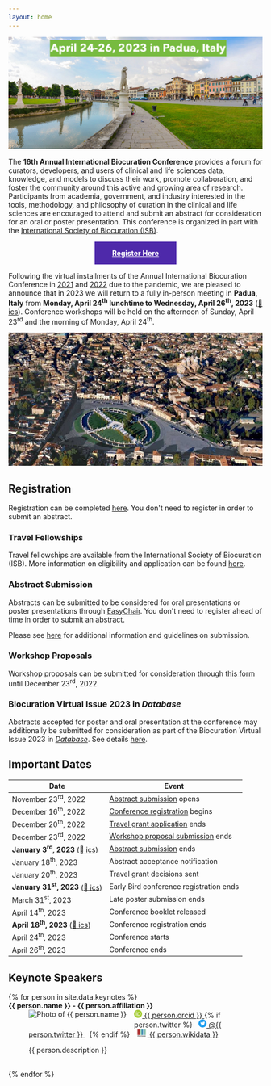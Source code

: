 ```yaml
---
layout: home
---
```


<a href="https://registrations.meetandwork.com/Login.asp?IDcommessa=MW23008">
<img src="img/padua-2.jpg" alt="panoramic photo of Padua" />
</a>

The **16th Annual International Biocuration Conference** provides a forum for curators, developers, and
users of clinical and life sciences data, knowledge, and models to discuss their
work, promote collaboration, and foster the community around this active and
growing area of research. Participants from academia, government, and industry
interested in the tools, methodology, and philosophy of curation in the clinical
and life sciences are encouraged to attend and submit an abstract for
consideration for an oral or poster presentation. This conference is organized in part with the
[International Society of Biocuration (ISB)](https://www.biocuration.org).

<p align="center">
<a href="https://registrations.meetandwork.com/Login.asp?IDcommessa=MW23008" 
   style="padding: 1em 2.5em; background-color: #4e29aa; color: white; font-weight: bold; border: 1px #ddd; display: inline-block; text-align: center">
    Register Here
</a>
</p>

Following the virtual installments of the Annual International Biocuration Conference in
[2021](https://www.biocuration.org/14th-annual-biocuration-conference-virtual/)
and [2022](https://www.biocuration.org/15th-annual-biocuration-conference-virtual/) due to the
pandemic, we are pleased to announce that in 2023 we
will return to a fully in-person meeting in **Padua, Italy** from **Monday, April
24<sup>th</sup> lunchtime to Wednesday, April 26<sup>th</sup>, 2023** ([📅 ics](cal/biocuration2023.ics)).
Conference workshops will be held on the afternoon of Sunday, April 23<sup>rd</sup> and the morning
of Monday, April 24<sup>th</sup>.

<img src="img/padua-1.jpg" alt="panoramic photo of Padua" />

## Registration

Registration can be completed [here](https://registrations.meetandwork.com/Login.asp?IDcommessa=MW23008).
You don't need to register in order to submit an abstract.

### Travel Fellowships

Travel fellowships are available from the International Society of Biocuration (ISB).
More information on eligibility and application can be found [here](https://www.biocuration.org/travel-fellowship).

### Abstract Submission

Abstracts can be submitted to be considered for oral presentations or
poster presentations through [EasyChair](https://easychair.org/conferences/?conf=biocuration2023).
You don't need to register ahead of time in order to submit an abstract.

Please see [here](abstracts.md) for additional information and guidelines on submission.

### Workshop Proposals

Workshop proposals can be submitted for consideration through [this form](https://forms.gle/iYUu2RN25TgUMW7x9) until
December 23<sup>rd</sup>, 2022.

<a name="virtual-issue"></a>

### Biocuration Virtual Issue 2023 in *Database*

Abstracts accepted for poster and oral presentation at the conference may additionally be submitted for consideration as
part of the Biocuration Virtual Issue 2023 in [*Database*](https://academic.oup.com/database). See details 
[here](abstracts#virtual-issue).

## Important Dates

| Date                                                                                  | Event                                                                                                                                    |
|---------------------------------------------------------------------------------------|------------------------------------------------------------------------------------------------------------------------------------------|
| November 23<sup>rd</sup>, 2022                                                        | [Abstract submission](https://easychair.org/conferences/?conf=biocuration2023) opens                                                     |
| December 16<sup>th</sup>, 2022                                                        | [Conference registration](https://registrations.meetandwork.com/Login.asp?IDcommessa=MW23008) begins                                     |
| December 20<sup>th</sup>, 2022                                                        | [Travel grant application](https://www.biocuration.org/travel-fellowship) ends                                                           |
| December 23<sup>rd</sup>, 2022                                                        | [Workshop proposal submission](https://docs.google.com/forms/d/e/1FAIpQLSfTdoqDB-dWxJ-m8cWyOH-bY3ZsR1yU-7u6BQ2gUQKUndr0Dw/viewform) ends | 
| **January 3<sup>rd</sup>, 2023** ([📅 ics](cal/biocuration2023-abstracts.ics))        | [Abstract submission](https://easychair.org/conferences/?conf=biocuration2023) ends                                                      |
| January 18<sup>th</sup>, 2023                                                         | Abstract acceptance notification                                                                                                         |
| January 20<sup>th</sup>, 2023                                                         | Travel grant decisions sent                                                                                                              |
| **January 31<sup>st</sup>, 2023** ([📅 ics](cal/biocuration2023-early-bird.ics))      | Early Bird conference registration ends                                                                                                  |
| March 31<sup>st</sup>, 2023                                                           | Late poster submission ends                                                                                                              |
| April 14<sup>th</sup>, 2023                                                           | Conference booklet released                                                                                                              |
| **April 18<sup>th</sup>, 2023** ([📅 ics](cal/biocuration2023-registration-ends.ics)) | Conference registration ends                                                                                                             |
| April 24<sup>th</sup>, 2023                                                           | Conference starts                                                                                                                        |
| April 26<sup>th</sup>, 2023                                                           | Conference ends                                                                                                                          |

## Keynote Speakers

<dl>
{% for person in site.data.keynotes %}
<dt>
    <strong>{{ person.name }} - {{ person.affiliation }}</strong>
</dt>
<dd>
    <img src="{{ person.img }}" alt="Photo of {{ person.name }}" style="float:left; max-height: 120px; margin-right: 15px; margin-bottom: 15px;"/>
    <a href="https://bioregistry.io/orcid:{{ person.orcid }}">
        <img alt="ORCiD logo" src="img/icons/orcid.svg" style="max-height: 1rem; vertical-align: center;">
        {{ person.orcid }}
    </a>
    {% if person.twitter %}
    <a href="https://twitter.com/{{ person.twitter }}" style="margin: 0 0.5rem;">
        <img alt="Twitter logo" src="img/icons/twitter.svg" style="max-height: 1rem; vertical-align: center;">
        @{{ person.twitter }}
    </a>
    {% endif %}
    <a href="https://bioregistry.io/wikidata:{{ person.wikidata }}?provider=scholia" style="margin: 0 0.5rem;">
        <img alt="Wikidata logo" src="img/icons/wikidata.svg" style="max-height: 1rem; vertical-align: center;">
        {{ person.wikidata }}
    </a>
    <p>{{ person.description }}</p>

</dd>
<br style="clear: both;" />
{% endfor %}
</dl>
